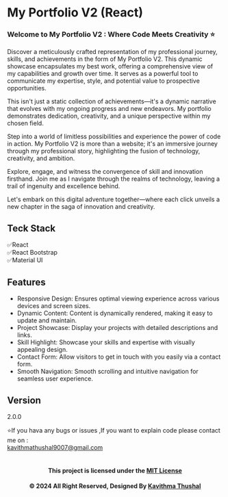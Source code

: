 # My Portfolio V2 (React)

### Welcome to My Portfolio V2 : Where Code Meets Creativity ⭐

Discover a meticulously crafted representation of my professional journey, skills, and achievements in the form of My Portfolio V2. This dynamic showcase encapsulates my best work, offering a comprehensive view of my capabilities and growth over time. It serves as a powerful tool to communicate my expertise, style, and potential value to prospective opportunities.

This isn't just a static collection of achievements—it's a dynamic narrative that evolves with my ongoing progress and new endeavors. My portfolio demonstrates dedication, creativity, and a unique perspective within my chosen field.

Step into a world of limitless possibilities and experience the power of code in action. My Portfolio V2 is more than a website; it's an immersive journey through my professional story, highlighting the fusion of technology, creativity, and ambition.

Explore, engage, and witness the convergence of skill and innovation firsthand. Join me as I navigate through the realms of technology, leaving a trail of ingenuity and excellence behind.

Let's embark on this digital adventure together—where each click unveils a new chapter in the saga of innovation and creativity.

## Teck Stack
✅React</br>
✅React Bootstrap</br>
✅Material UI

## Features
* Responsive Design: Ensures optimal viewing experience across various devices and screen sizes.
* Dynamic Content: Content is dynamically rendered, making it easy to update and maintain.
* Project Showcase: Display your projects with detailed descriptions and links.
* Skill Highlight: Showcase your skills and expertise with visually appealing design.
* Contact Form: Allow visitors to get in touch with you easily via a contact form.
* Smooth Navigation: Smooth scrolling and intuitive navigation for seamless user experience.

## Version

2.0.0

⭐️If you hava any bugs or issues ,If you want to explain code please contact me on :<br/>
[kavithmathushal9007@gmail.com](https://www.kavithmathushal9007@gmail.com)<br/><br/>

<div align="center">

#### This project is licensed under the [MIT License](LICENSE)

#### © 2024 All Right Reserved, Designed By [Kavithma Thushal](https://github.com/Kavithma-Thushal)

</div>
